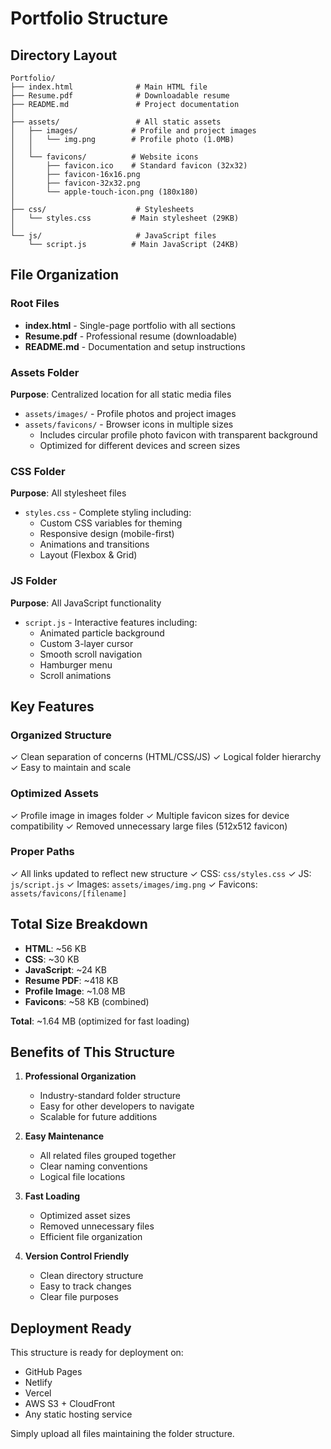 # Portfolio Structure

## Directory Layout

```
Portfolio/
├── index.html              # Main HTML file
├── Resume.pdf              # Downloadable resume
├── README.md               # Project documentation
│
├── assets/                 # All static assets
│   ├── images/            # Profile and project images
│   │   └── img.png        # Profile photo (1.0MB)
│   │
│   └── favicons/          # Website icons
│       ├── favicon.ico    # Standard favicon (32x32)
│       ├── favicon-16x16.png
│       ├── favicon-32x32.png
│       └── apple-touch-icon.png (180x180)
│
├── css/                    # Stylesheets
│   └── styles.css         # Main stylesheet (29KB)
│
└── js/                     # JavaScript files
    └── script.js          # Main JavaScript (24KB)
```

## File Organization

### Root Files
- **index.html** - Single-page portfolio with all sections
- **Resume.pdf** - Professional resume (downloadable)
- **README.md** - Documentation and setup instructions

### Assets Folder
**Purpose**: Centralized location for all static media files

- `assets/images/` - Profile photos and project images
- `assets/favicons/` - Browser icons in multiple sizes
  - Includes circular profile photo favicon with transparent background
  - Optimized for different devices and screen sizes

### CSS Folder
**Purpose**: All stylesheet files
- `styles.css` - Complete styling including:
  - Custom CSS variables for theming
  - Responsive design (mobile-first)
  - Animations and transitions
  - Layout (Flexbox & Grid)

### JS Folder
**Purpose**: All JavaScript functionality
- `script.js` - Interactive features including:
  - Animated particle background
  - Custom 3-layer cursor
  - Smooth scroll navigation
  - Hamburger menu
  - Scroll animations

## Key Features

### Organized Structure
✓ Clean separation of concerns (HTML/CSS/JS)
✓ Logical folder hierarchy
✓ Easy to maintain and scale

### Optimized Assets
✓ Profile image in images folder
✓ Multiple favicon sizes for device compatibility
✓ Removed unnecessary large files (512x512 favicon)

### Proper Paths
✓ All links updated to reflect new structure
✓ CSS: `css/styles.css`
✓ JS: `js/script.js`
✓ Images: `assets/images/img.png`
✓ Favicons: `assets/favicons/[filename]`

## Total Size Breakdown

- **HTML**: ~56 KB
- **CSS**: ~30 KB
- **JavaScript**: ~24 KB
- **Resume PDF**: ~418 KB
- **Profile Image**: ~1.08 MB
- **Favicons**: ~58 KB (combined)

**Total**: ~1.64 MB (optimized for fast loading)

## Benefits of This Structure

1. **Professional Organization**
   - Industry-standard folder structure
   - Easy for other developers to navigate
   - Scalable for future additions

2. **Easy Maintenance**
   - All related files grouped together
   - Clear naming conventions
   - Logical file locations

3. **Fast Loading**
   - Optimized asset sizes
   - Removed unnecessary files
   - Efficient file organization

4. **Version Control Friendly**
   - Clean directory structure
   - Easy to track changes
   - Clear file purposes

## Deployment Ready

This structure is ready for deployment on:
- GitHub Pages
- Netlify
- Vercel
- AWS S3 + CloudFront
- Any static hosting service

Simply upload all files maintaining the folder structure.
